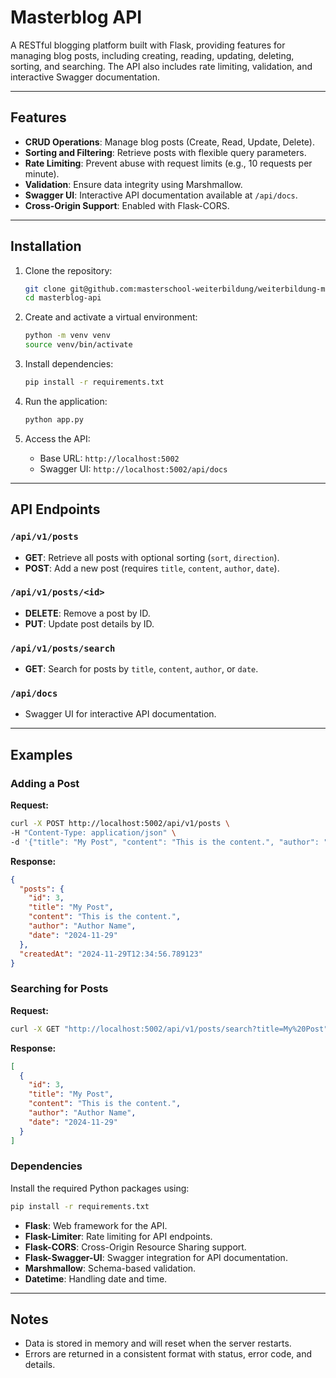 
# Masterblog API

A RESTful blogging platform built with Flask, providing features for managing blog posts, including creating, reading, updating, deleting, sorting, and searching. The API also includes rate limiting, validation, and interactive Swagger documentation.

---

## Features

- **CRUD Operations**: Manage blog posts (Create, Read, Update, Delete).
- **Sorting and Filtering**: Retrieve posts with flexible query parameters.
- **Rate Limiting**: Prevent abuse with request limits (e.g., 10 requests per minute).
- **Validation**: Ensure data integrity using Marshmallow.
- **Swagger UI**: Interactive API documentation available at `/api/docs`.
- **Cross-Origin Support**: Enabled with Flask-CORS.

---

## Installation

1. Clone the repository:
   ```bash
   git clone git@github.com:masterschool-weiterbildung/weiterbildung-masterblog-api.git
   cd masterblog-api
   ```

2. Create and activate a virtual environment:
   ```bash
   python -m venv venv
   source venv/bin/activate
   ```

3. Install dependencies:
   ```bash
   pip install -r requirements.txt
   ```

4. Run the application:
   ```bash
   python app.py
   ```

5. Access the API:
   - Base URL: `http://localhost:5002`
   - Swagger UI: `http://localhost:5002/api/docs`

---

## API Endpoints

### `/api/v1/posts`
- **GET**: Retrieve all posts with optional sorting (`sort`, `direction`).
- **POST**: Add a new post (requires `title`, `content`, `author`, `date`).

### `/api/v1/posts/<id>`
- **DELETE**: Remove a post by ID.
- **PUT**: Update post details by ID.

### `/api/v1/posts/search`
- **GET**: Search for posts by `title`, `content`, `author`, or `date`.

### `/api/docs`
- Swagger UI for interactive API documentation.

---

## Examples

### Adding a Post
**Request:**
```bash
curl -X POST http://localhost:5002/api/v1/posts \
-H "Content-Type: application/json" \
-d '{"title": "My Post", "content": "This is the content.", "author": "Author Name", "date": "2024-11-29"}'
```

**Response:**
```json
{
  "posts": {
    "id": 3,
    "title": "My Post",
    "content": "This is the content.",
    "author": "Author Name",
    "date": "2024-11-29"
  },
  "createdAt": "2024-11-29T12:34:56.789123"
}
```

### Searching for Posts
**Request:**
```bash
curl -X GET "http://localhost:5002/api/v1/posts/search?title=My%20Post"
```

**Response:**
```json
[
  {
    "id": 3,
    "title": "My Post",
    "content": "This is the content.",
    "author": "Author Name",
    "date": "2024-11-29"
  }
]
```

### Dependencies
Install the required Python packages using:
```bash
pip install -r requirements.txt
```

- **Flask**: Web framework for the API.
- **Flask-Limiter**: Rate limiting for API endpoints.
- **Flask-CORS**: Cross-Origin Resource Sharing support.
- **Flask-Swagger-UI**: Swagger integration for API documentation.
- **Marshmallow**: Schema-based validation.
- **Datetime**: Handling date and time.

---

## Notes

- Data is stored in memory and will reset when the server restarts.
- Errors are returned in a consistent format with status, error code, and details.
